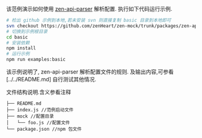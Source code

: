 该范例演示如何使用 [zen-api-parser](../../README.md) 解析配置.
执行如下代码运行示例.

```bash
# 检出 github 示例到本地,若未安装 svn 则直接复制 basic 目录到本地即可
svn checkout https://github.com/zenHeart/zen-mock/trunk/packages/zen-api-parser/examples/basic 
# 切换到示例根目录
cd basic
# 安装依赖
npm install
# 运行示例
npm run examples:basic
```


该示例说明了, zen-api-parser 解析配置文件的规则.
及输出内容,可参看 [../../README.md] 自行测试其他情况.

文件结构说明.含义参看注释

```
├── README.md
├── index.js //范例启动文件
├── mock //配置目录
│   └── foo.js //配置文件
└── package.json //npm 包文件
```



